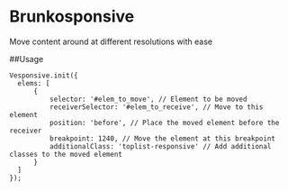 # Brunkosponsive
Move content around at different resolutions with ease


##Usage

	Vesponsive.init({
      elems: [
          {
              selector: '#elem_to_move', // Element to be moved
              receiverSelector: '#elem_to_receive', // Move to this element
              position: 'before', // Place the moved element before the receiver
              breakpoint: 1240, // Move the element at this breakpoint
              additionalClass: 'toplist-responsive' // Add additional classes to the moved element
          }
      ]
  	});
